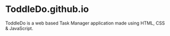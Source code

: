 # ToddleDo.github.io
ToddleDo is a web based Task Manager application made using HTML, CSS &amp; JavaScript.

